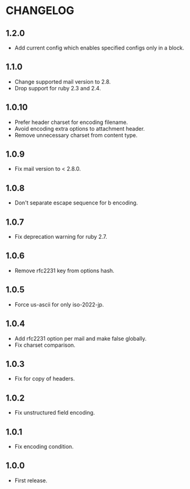 # CHANGELOG

## 1.2.0

* Add current config which enables specified configs only in a block.

## 1.1.0

* Change supported mail version to 2.8.
* Drop support for ruby 2.3 and 2.4.

## 1.0.10

* Prefer header charset for encoding filename.
* Avoid encoding extra options to attachment header.
* Remove unnecessary charset from content type.

## 1.0.9

* Fix mail version to < 2.8.0.

## 1.0.8

* Don't separate escape sequence for b encoding.

## 1.0.7

* Fix deprecation warning for ruby 2.7.

## 1.0.6

* Remove rfc2231 key from options hash.

## 1.0.5

* Force us-ascii for only iso-2022-jp.

## 1.0.4

* Add rfc2231 option per mail and make false globally.
* Fix charset comparison.

## 1.0.3

* Fix for copy of headers.

## 1.0.2

* Fix unstructured field encoding.

## 1.0.1

* Fix encoding condition.

## 1.0.0

* First release.
